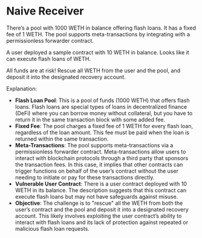 # Naive Receiver

There’s a pool with 1000 WETH in balance offering flash loans. It has a fixed fee of 1 WETH. The pool supports meta-transactions by integrating with a permissionless forwarder contract. 

A user deployed a sample contract with 10 WETH in balance. Looks like it can execute flash loans of WETH.

All funds are at risk! Rescue all WETH from the user and the pool, and deposit it into the designated recovery account.

Explanation:
- **Flash Loan Pool**: This is a pool of funds (1000 WETH) that offers flash loans. Flash loans are special types of loans in decentralized finance (DeFi) where you can borrow money without collateral, but you have to return it in the same transaction block with some added fee.
- **Fixed Fee**: The pool charges a fixed fee of 1 WETH for every flash loan, regardless of the loan amount. This fee must be paid when the loan is returned within the same transaction.
- **Meta-Transactions**: The pool supports meta-transactions via a permissionless forwarder contract. Meta-transactions allow users to interact with blockchain protocols through a third party that sponsors the transaction fees. In this case, it implies that other contracts can trigger functions on behalf of the user’s contract without the user needing to initiate or pay for these transactions directly.
- **Vulnerable User Contract**: There is a user contract deployed with 10 WETH in its balance. The description suggests that this contract can execute flash loans but may not have safeguards against misuse.
- **Objective**: The challenge is to "rescue" all the WETH from both the user’s contract and the pool and deposit it into a designated recovery account. This likely involves exploiting the user contract’s ability to interact with flash loans and its lack of protection against repeated or malicious flash loan requests.